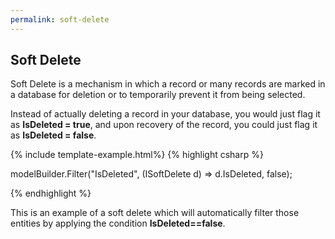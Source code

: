 ```yaml
---
permalink: soft-delete
---
```


## Soft Delete
Soft Delete is a mechanism in which a record or many records are marked in a database for deletion or to temporarily prevent it from being selected.

Instead of actually deleting a record in your database, you would just flag it as **IsDeleted = true**, and upon recovery of the record, you could just flag it as **IsDeleted = false**.

{% include template-example.html%} 
{% highlight csharp %}

modelBuilder.Filter("IsDeleted", (ISoftDelete d) => d.IsDeleted, false);

{% endhighlight %}

This is an example of a soft delete which will automatically filter those entities by applying the condition **IsDeleted==false**.